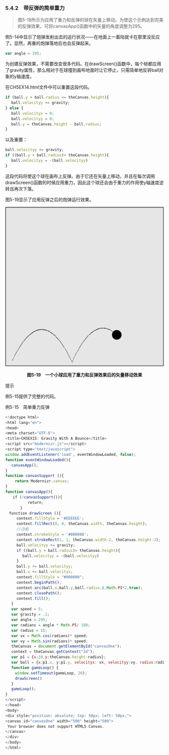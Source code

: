 ### 5.4.2　带反弹的简单重力

> 图5-18所示为应用了重力和反弹的球在矢量上移动。为使这个示例达到完美的反弹效果，可将canvasApp()函数中的矢量的角度调整为295。

例5-14中显示了炮弹发射出去的运行状况——在地面上一着陆就卡在那里没反应了。显然，再重的炮弹落地后也会反弹起来。

```javascript
var angle = 295;
```

为创建反弹效果，不需要改变很多代码。在drawScreen()函数中，每个帧都应用了gravity属性，那么相对于在球撞到画布地面时让它停止，只需简单地反转ball对象的y轴速度。

在CH5EX14.html文件中可以重置这段代码。

```javascript
if (ball.y + ball.radius <= theCanvas.height){
　 ball.velocityy += gravity;
} else {
　 ball.velocityx = 0;
　 ball.velocityy = 0;
　 ball.y = theCanvas.height - ball.radius;
}
```

以及重置：

```javascript
ball.velocityy += gravity;
if ((ball.y + ball.radius)> theCanvas.height){
　 ball.velocityy = -(ball.velocityy)
}
```

这段代码将使这个球在画布上反弹。由于它还在矢量上移动，并且在每次调用drawScreen()函数的时候应用重力，因此这个球还会由于重力的作用使y轴速度逆转且再次下落。

图5-19显示了应用反弹之后的炮弹运行效果。

![96.png](../images/96.png)
<center class="my_markdown"><b class="my_markdown">图5-19　一个小球应用了重力和反弹效果后的矢量移动效果</b></center>

提示

例5-15提供了完整的代码。

例5-15　简单重力反弹

```javascript
<!doctype html>
<html lang="en">
<head>
<meta charset="UTF-8">
<title>CH5EX15: Gravity With A Bounce</title>
<script src="modernizr.js"></script>
<script type="text/javascript">
window.addEventListener('load', eventWindowLoaded, false);
function eventWindowLoaded(){
　 canvasApp();
}
function canvasSupport (){
　　 return Modernizr.canvas;
}
function canvasApp(){
　　if (!canvasSupport()){
　　　　　　return;
　　　　}
　function drawScreen (){
　　　context.fillStyle = '#EEEEEE';
　　　context.fillRect(0, 0, theCanvas.width, theCanvas.height);
　　　//边框
　　　context.strokeStyle = '#000000';
　　　context.strokeRect(1, 1, theCanvas.width-2, theCanvas.height-2);
　　　ball.velocityy += gravity;
　　　if ((ball.y + ball.radius)> theCanvas.height){
　　　　 ball.velocityy = -(ball.velocityy)
　　　}
　　　ball.y += ball.velocityy;
　　　ball.x += ball.velocityx;
　　　context.fillStyle = "#000000";
　　　context.beginPath();
　　　context.arc(ball.x,ball.y,ball.radius,0,Math.PI*2,true);
　　　context.closePath();
　　　context.fill();
　 }
　 var speed = 5;
　 var gravity = .1;
　 var angle = 295;
　 var radians = angle * Math.PI/ 180;
　 var radius = 15;
　 var vx = Math.cos(radians)* speed;
　 var vy = Math.sin(radians)* speed;
　 theCanvas = document.getElementById("canvasOne");
　 context = theCanvas.getContext("2d");
　 var p1 = {x:20,y:theCanvas.height-radius};
　 var ball = {x:p1.x, y:p1.y, velocityx: vx, velocityy:vy, radius:radius};
　 function gameLoop() {
　　 window.setTimeout(gameLoop, 20);
　　 drawScreen()
　 }
　 gameLoop();
}
</script>
</head>
<body>
<div style="position: absolute; top: 50px; left: 50px;">
<canvas id="canvasOne" width="500" height="500">
 Your browser does not support HTML5 Canvas.
</canvas>
</div>
</body>
</html>
```

